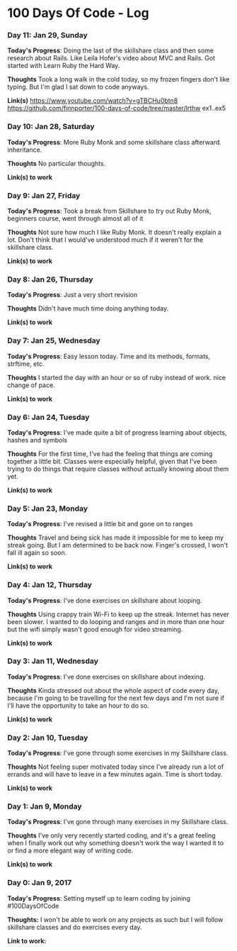 # 100 Days Of Code - Log

### Day 11: Jan 29, Sunday

**Today's Progress**: Doing the last of the skillshare class and then some research about Rails. Like Leila Hofer's video about MVC and Rails. Got started with Learn Ruby the Hard Way.

**Thoughts** Took a long walk in the cold today, so my frozen fingers don't like typing. But I'm glad I sat down to code anyways.

**Link(s)** 
https://www.youtube.com/watch?v=gTBCHu0btn8
https://github.com/finnporter/100-days-of-code/tree/master/lrthw ex1..ex5


### Day 10: Jan 28, Saturday

**Today's Progress**: More Ruby Monk and some skillshare class afterward. inheritance.

**Thoughts** No particular thoughts.

**Link(s) to work**


### Day 9: Jan 27, Friday

**Today's Progress**: Took a break from Skillshare to try out Ruby Monk, beginners course, went through almost all of it

**Thoughts** Not sure how much I like Ruby Monk. It doesn't really explain a lot. Don't think that I would've understood much if it weren't for the skillshare class.

**Link(s) to work**


### Day 8: Jan 26, Thursday

**Today's Progress**: Just a very short revision

**Thoughts** Didn't have much time doing anything today.

**Link(s) to work**


### Day 7: Jan 25, Wednesday

**Today's Progress**: Easy lesson today. Time and its methods, formats, strftime, etc.

**Thoughts** I started the day with an hour or so of ruby instead of work. nice change of pace.

**Link(s) to work**


### Day 6: Jan 24, Tuesday

**Today's Progress**: I've made quite a bit of progress learning about objects, hashes and symbols

**Thoughts** For the first time, I've had the feeling that things are coming together a little bit. Classes were especially helpful, given that I've been trying to do things that require classes without actually knowing about them yet.

**Link(s) to work**


### Day 5: Jan 23, Monday

**Today's Progress**: I've revised a little bit and gone on to ranges

**Thoughts** Travel and being sick has made it impossible for me to keep my streak going. But I am determined to be back now. Finger's crossed, I won't fall ill again so soon.

**Link(s) to work**


### Day 4: Jan 12, Thursday

**Today's Progress**: I've done exercises on skillshare about looping.

**Thoughts** Using crappy train Wi-Fi to keep up the streak. Internet has never been slower. I wanted to do looping and ranges and in more than one hour but the wifi simply wasn't good enough for video streaming.

**Link(s) to work**


### Day 3: Jan 11, Wednesday

**Today's Progress**: I've done exercises on skillshare about indexing.

**Thoughts** Kinda stressed out about the whole aspect of code every day, because I'm going to be travelling for the next few days and I'm not sure if I'll have the opportunity to take an hour to do so. 

**Link(s) to work**


### Day 2: Jan 10, Tuesday

**Today's Progress**: I've gone through some exercises in my Skillshare class.

**Thoughts** Not feeling super motivated today since I've already run a lot of errands and will have to leave in a few minutes again. Time is short today. 

**Link(s) to work**


### Day 1: Jan 9, Monday

**Today's Progress**: I've gone through many exercises in my Skillshare class.

**Thoughts** I've only very recently started coding, and it's a great feeling when I finally work out why something doesn't work the way I wanted it to or find a more elegant way of writing code.

**Link(s) to work**


### Day 0: Jan 9, 2017

**Today's Progress**: Setting myself up to learn coding by joining #100DaysOfCode

**Thoughts:** I won't be able to work on any projects as such but I will follow skillshare classes and do exercises every day.

**Link to work:** 
